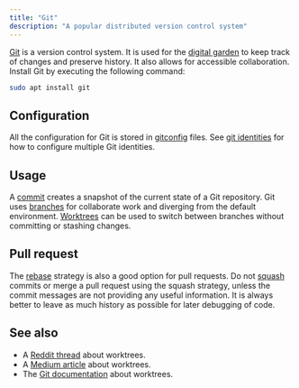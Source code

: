 ```yaml
---
title: "Git"
description: "A popular distributed version control system"
---
```


[Git](https://git-scm.com/) is a version control system.
It is used for the [digital garden](digital-garden)
to keep track of changes and preserve history.
It also allows for accessible collaboration.
Install Git by executing the following command:

```sh
sudo apt install git
```

## Configuration
All the configuration for Git is stored in [gitconfig](gitconfig) files.
See [git identities](git-identities) for how to configure multiple Git identities.

## Usage
A [commit](commit) creates a snapshot of the current state of a Git repository.
Git uses [branches](branch) for collaborate work and diverging from the default environment.
[Worktrees](worktree) can be used to switch between branches without committing or stashing changes.

## Pull request
The [rebase](rebase) strategy is also a good option for pull requests.
Do not [squash](squash) commits or merge a pull request using the squash strategy,
unless the commit messages are not providing any useful information.
It is always better to leave as much history as possible for later debugging of code.

## See also
* A [Reddit thread](https://www.reddit.com/r/git/comments/wwapum/comment/ilkdpzv/) about worktrees.
* A [Medium article](https://medium.com/ngconf/git-worktrees-in-use-f4e516512feb) about worktrees.
* The [Git documentation](https://git-scm.com/docs/git-worktree) about worktrees.
